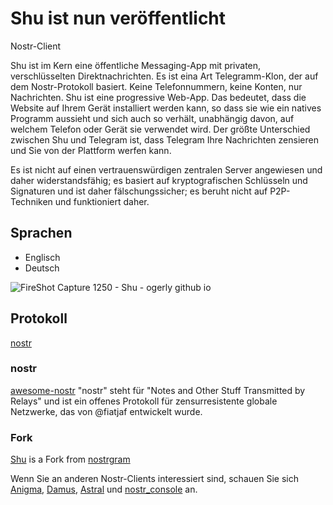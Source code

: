 # Shu ist nun veröffentlicht
Nostr-Client

Shu ist im Kern eine öffentliche Messaging-App mit privaten, verschlüsselten Direktnachrichten. Es ist eina Art Telegramm-Klon, der auf dem Nostr-Protokoll basiert. Keine Telefonnummern, keine Konten, nur Nachrichten. Shu ist eine progressive Web-App. Das bedeutet, dass die Website auf Ihrem Gerät installiert werden kann, so dass sie wie ein natives Programm aussieht und sich auch so verhält, unabhängig davon, auf welchem Telefon oder Gerät sie verwendet wird. Der größte Unterschied zwischen Shu und Telegram ist, dass Telegram Ihre Nachrichten zensieren und Sie von der Plattform werfen kann.

Es ist nicht auf einen vertrauenswürdigen zentralen Server angewiesen und daher widerstandsfähig; es basiert auf kryptografischen Schlüsseln und Signaturen und ist daher fälschungssicher; es beruht nicht auf P2P-Techniken und funktioniert daher.


## Sprachen
- Englisch
- Deutsch

![FireShot Capture 1250 - Shu - ogerly github io](https://user-images.githubusercontent.com/1324583/193471716-2886a7d5-b743-4d99-b120-43443fb3f7f5.png)

## Protokoll
[nostr](https://github.com/nostr-protocol/nostr) 

### nostr
[awesome-nostr](https://github.com/aljazceru/awesome-nostr)
"nostr" steht für "Notes and Other Stuff Transmitted by Relays" und ist ein offenes Protokoll für zensurresistente globale Netzwerke, das von @fiatjaf entwickelt wurde.

### Fork 
[Shu](https://ogerly.github.io/Shu/) is a Fork from [nostrgram](https://github.com/brilliancebitcoin/nostrgram)

 
Wenn Sie an anderen Nostr-Clients interessiert sind, schauen Sie sich [Anigma](https://anigma.io/), [Damus](https://damus.io/), [Astral](https://astral.ninja/) und [nostr_console](https://github.com/vishalxl/nostr_console) an.
